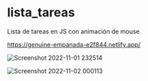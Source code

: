 # lista_tareas
Lista de tareas en JS con animación de mouse


https://genuine-empanada-e2f844.netlify.app/

![Screenshot 2022-11-01 232514](https://user-images.githubusercontent.com/34925442/199385130-7c770edd-dc6d-4410-ba55-ac2cc0b6c044.jpg)



![Screenshot 2022-11-02 000113](https://user-images.githubusercontent.com/34925442/199385335-7ce589c7-163a-4ff6-89b5-b24021983105.jpg)
